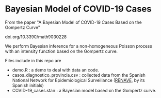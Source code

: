 # Bayesian Model of COVID-19 Cases

From the paper "A Bayesian Model of COVID-19 Cases Based on the Gompertz Curve"

doi.org/10.3390/math9030228

We perform Bayesian inference for a non-homogeneous Poisson process with an
intensity function based on the Gompertz curve.

Files include in this repo are

- demo.R : a demo to deal with data an code.
- casos_diagnostico_provincia.csv : collected data from the Spanish National
  Network for Epidemiological Surveillance ([RENAVE](https://cnecovid.isciii.es/covid19/#documentaci%C3%B3n-y-datos), by its Spanish initials)
- COVID-19_cases.stan : a Bayesian model based on the Gompertz curve.
